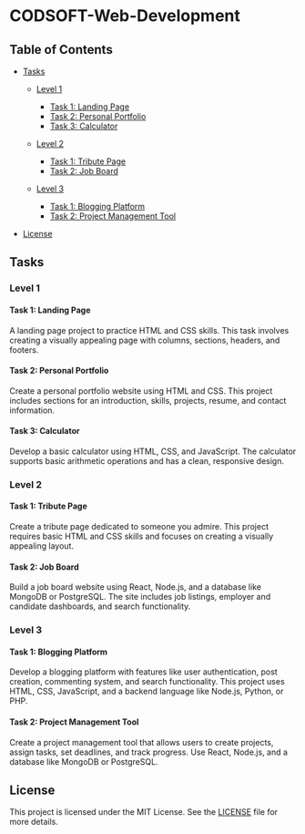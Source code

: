 # CODSOFT-Web-Development

## Table of Contents

- [Tasks](#tasks)
  
  - [Level 1](#level-1)
    - [Task 1: Landing Page](#task-1-landing-page)
    - [Task 2: Personal Portfolio](#task-2-personal-portfolio)
    - [Task 3: Calculator](#task-3-calculator)
      
  - [Level 2](#level-2)
    - [Task 1: Tribute Page](#task-1-tribute-page)
    - [Task 2: Job Board](#task-2-job-board)
      
  - [Level 3](#level-3)
    - [Task 1: Blogging Platform](#task-1-blogging-platform)
    - [Task 2: Project Management Tool](#task-2-project-management-tool)
      
- [License](#license)

## Tasks

### Level 1

#### Task 1: Landing Page

A landing page project to practice HTML and CSS skills. This task involves creating a visually appealing page with columns, sections, headers, and footers.


#### Task 2: Personal Portfolio

Create a personal portfolio website using HTML and CSS. This project includes sections for an introduction, skills, projects, resume, and contact information.


#### Task 3: Calculator

Develop a basic calculator using HTML, CSS, and JavaScript. The calculator supports basic arithmetic operations and has a clean, responsive design.


### Level 2

#### Task 1: Tribute Page

Create a tribute page dedicated to someone you admire. This project requires basic HTML and CSS skills and focuses on creating a visually appealing layout.


#### Task 2: Job Board

Build a job board website using React, Node.js, and a database like MongoDB or PostgreSQL. The site includes job listings, employer and candidate dashboards, and search functionality.


### Level 3

#### Task 1: Blogging Platform

Develop a blogging platform with features like user authentication, post creation, commenting system, and search functionality. This project uses HTML, CSS, JavaScript, and a backend language like Node.js, Python, or PHP.


#### Task 2: Project Management Tool

Create a project management tool that allows users to create projects, assign tasks, set deadlines, and track progress. Use React, Node.js, and a database like MongoDB or PostgreSQL.


## License

This project is licensed under the MIT License. See the [LICENSE](./LICENSE) file for more details.

